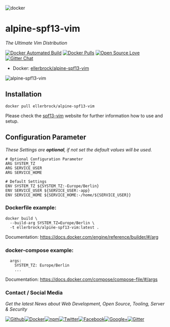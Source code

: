 ![docker](https://github.frapsoft.com/top/docker-security.jpg)

# alpine-spf13-vim

_The Ultimate Vim Distribution_

[![Docker Automated Build](https://img.shields.io/docker/automated/ellerbrock/alpine-spf13-vim.svg)](https://hub.docker.com/r/ellerbrock/alpine-spf13-vim/) [![Docker Pulls](https://img.shields.io/docker/pulls/ellerbrock/alpine-spf13-vim.svg)](https://hub.docker.com/r/ellerbrock/alpine-spf13-vim/) [![Open Source Love](https://badges.frapsoft.com/os/v1/open-source.svg)](https://github.com/ellerbrock/open-source-badges/) [![Gitter Chat](https://badges.gitter.im/frapsoft/frapsoft.svg)](https://gitter.im/frapsoft/frapsoft/)

- Docker: [ellerbrock/alpine-spf13-vim](https://hub.docker.com/r/ellerbrock/alpine-spf13-vim/)

![alpine-spf13-vim](https://github.frapsoft.com/top/alpine-spf13-vim.png)

## Installation

`docker pull ellerbrock/alpine-spf13-vim`

Please check the [spf13-vim](http://vim.spf13.com/) website for further information how to use and setup.

## Configuration Parameter

_These Settings are **optional**, if not set the default values will be used._

```
# Optional Configuration Parameter
ARG SYSTEM_TZ
ARG SERVICE_USER
ARG SERVICE_HOME

# Default Settings
ENV SYSTEM_TZ ${SYSTEM_TZ:-Europe/Berlin}
ENV SERVICE_USER ${SERVICE_USER:-app}
ENV SERVICE_HOME ${SERVICE_HOME:-/home/${SERVICE_USER}}

```

### Dockerfile example:

```
docker build \
  --build-arg SYSTEM_TZ=Europe/Berlin \
  -t ellerbrock/alpine-spf13-vim:latest .
```
Documentation: <https://docs.docker.com/engine/reference/builder/#/arg>

### docker-compose example: 

```
  args:
    SYSTEM_TZ: Europe/Berlin
    ...
```

Documentation: <https://docs.docker.com/compose/compose-file/#/args>

### Contact / Social Media

_Get the latest News about Web Development, Open Source, Tooling, Server & Security_

[![Github](https://github.frapsoft.com/social/github.png)](https://github.com/ellerbrock/)[![Docker](https://github.frapsoft.com/social/docker.png)](https://hub.docker.com/u/ellerbrock/)[![npm](https://github.frapsoft.com/social/npm.png)](https://www.npmjs.com/~ellerbrock)[![Twitter](https://github.frapsoft.com/social/twitter.png)](https://twitter.com/frapsoft/)[![Facebook](https://github.frapsoft.com/social/facebook.png)](https://www.facebook.com/frapsoft/)[![Google+](https://github.frapsoft.com/social/google-plus.png)](https://plus.google.com/116540931335841862774)[![Gitter](https://github.frapsoft.com/social/gitter.png)](https://gitter.im/frapsoft/frapsoft/)
